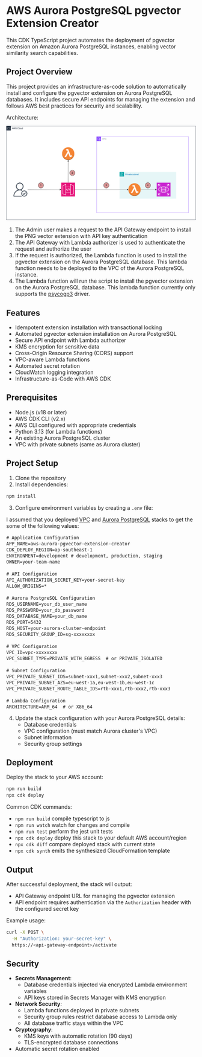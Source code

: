 # AWS Aurora PostgreSQL pgvector Extension Creator

This CDK TypeScript project automates the deployment of pgvector extension on Amazon Aurora PostgreSQL instances, enabling vector similarity search capabilities.

## Project Overview

This project provides an infrastructure-as-code solution to automatically install and configure the pgvector extension on Aurora PostgreSQL databases. It includes secure API endpoints for managing the extension and follows AWS best practices for security and scalability.

Architecture:

![Architecture Diagram](./assets/architecture.png)

1. The Admin user makes a request to the API Gateway endpoint to install the PNG vector extension with API key authentication
2. The API Gateway with Lambda authorizer is used to authenticate the request and authorize the user
3. If the request is authorized, the Lambda function is used to install the pgvector extension on the Aurora PostgreSQL database. This lambda function needs to be deployed to the VPC of the Aurora PostgreSQL instance.
4. The Lambda function will run the script to install the pgvector extension on the Aurora PostgreSQL database. This lambda function currently only supports the [psycogp3](https://www.psycopg.org/psycopg3/) driver.

## Features

- Idempotent extension installation with transactional locking
- Automated pgvector extension installation on Aurora PostgreSQL
- Secure API endpoint with Lambda authorizer
- KMS encryption for sensitive data
- Cross-Origin Resource Sharing (CORS) support
- VPC-aware Lambda functions
- Automated secret rotation
- CloudWatch logging integration
- Infrastructure-as-Code with AWS CDK

## Prerequisites

- Node.js (v18 or later)
- AWS CDK CLI (v2.x)
- AWS CLI configured with appropriate credentials
- Python 3.13 (for Lambda functions)
- An existing Aurora PostgreSQL cluster
- VPC with private subnets (same as Aurora cluster)

## Project Setup

1. Clone the repository
2. Install dependencies:

```bash
npm install
```

3. Configure environment variables by creating a `.env` file:

I assumed that you deployed [VPC](https://github.com/OpenWorkspace-o1/aws-vpc) and [Aurora PostgreSQL](https://github.com/OpenWorkspace-o1/aws-aurora-serverless) stacks to get the some of the following values:

```env
# Application Configuration
APP_NAME=aws-aurora-pgvector-extension-creator
CDK_DEPLOY_REGION=ap-southeast-1
ENVIRONMENT=development # development, production, staging
OWNER=your-team-name

# API Configuration
API_AUTHORIZATION_SECRET_KEY=your-secret-key
ALLOW_ORIGINS=*

# Aurora PostgreSQL Configuration
RDS_USERNAME=your_db_user_name
RDS_PASSWORD=your_db_password
RDS_DATABASE_NAME=your_db_name
RDS_PORT=5432
RDS_HOST=your-aurora-cluster-endpoint
RDS_SECURITY_GROUP_ID=sg-xxxxxxxx

# VPC Configuration
VPC_ID=vpc-xxxxxxxx
VPC_SUBNET_TYPE=PRIVATE_WITH_EGRESS  # or PRIVATE_ISOLATED

# Subnet Configuration
VPC_PRIVATE_SUBNET_IDS=subnet-xxx1,subnet-xxx2,subnet-xxx3
VPC_PRIVATE_SUBNET_AZS=eu-west-1a,eu-west-1b,eu-west-1c
VPC_PRIVATE_SUBNET_ROUTE_TABLE_IDS=rtb-xxx1,rtb-xxx2,rtb-xxx3

# Lambda Configuration
ARCHITECTURE=ARM_64  # or X86_64
```

4. Update the stack configuration with your Aurora PostgreSQL details:
   - Database credentials
   - VPC configuration (must match Aurora cluster's VPC)
   - Subnet information
   - Security group settings

## Deployment

Deploy the stack to your AWS account:

```bash
npm run build
npx cdk deploy
```

Common CDK commands:

- `npm run build`   compile typescript to js
- `npm run watch`   watch for changes and compile
- `npm run test`    perform the jest unit tests
- `npx cdk deploy`  deploy this stack to your default AWS account/region
- `npx cdk diff`    compare deployed stack with current state
- `npx cdk synth`   emits the synthesized CloudFormation template

## Output

After successful deployment, the stack will output:

- API Gateway endpoint URL for managing the pgvector extension
- API endpoint requires authentication via the `Authorization` header with the configured secret key

Example usage:
```bash
curl -X POST \
  -H "Authorization: your-secret-key" \
  https://<api-gateway-endpoint>/activate
```

## Security

- **Secrets Management**:
  - Database credentials injected via encrypted Lambda environment variables
  - API keys stored in Secrets Manager with KMS encryption
- **Network Security**:
  - Lambda functions deployed in private subnets
  - Security group rules restrict database access to Lambda only
  - All database traffic stays within the VPC
- **Cryptography**:
  - KMS keys with automatic rotation (90 days)
  - TLS-encrypted database connections
- Automatic secret rotation enabled
